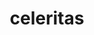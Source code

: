 ---
title: "celeritas"
layout: cache
categories: [package, develop-2025-05-25]
meta: {"compilers": ["gcc@11.4.0"], "num_specs": 2, "num_specs_by_stack": {"hep": 2, "root": 2}, "oss": ["ubuntu22.04"], "platforms": ["linux"], "stacks": ["hep", "root"], "targets": ["x86_64_v3"], "versions": ["0.6.0"]}
spec_details: [{"compiler": "gcc@11.4.0", "hash": "5yjwbddww3sn5jpk5pju246a5nk4ce3t", "os": "ubuntu22.04", "platform": "linux", "size": "-", "stacks": ["hep", "root"], "target": "x86_64_v3", "variants": ["build_system=cmake", "build_type=Release", "+covfie", "~cuda", "cxxstd=20", "~debug", "~doc", "+geant4", "generator=make", "+hepmc3", "~ipo", "+openmp", "~perfetto", "~rocm", "+root", "+shared", "+vecgeom"], "versions": ["0.6.0"]}, {"compiler": "gcc@11.4.0", "hash": "c6ys5dcg3ecgpwojjrsznq3a4j74yafu", "os": "ubuntu22.04", "platform": "linux", "size": "-", "stacks": ["hep", "root"], "target": "x86_64_v3", "variants": ["amdgpu_target:=gfx90a", "build_system=cmake", "build_type=Release", "~covfie", "~cuda", "cxxstd=20", "~debug", "~doc", "+geant4", "generator=make", "+hepmc3", "~ipo", "~openmp", "~perfetto", "+rocm", "+root", "+shared", "~vecgeom"], "versions": ["0.6.0"]}]
---